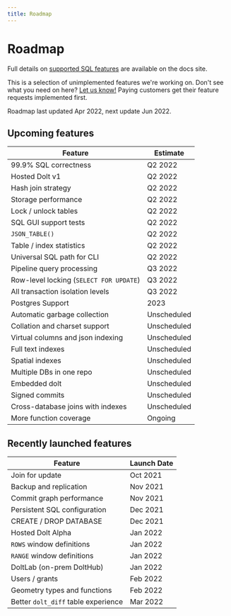```yaml
---
title: Roadmap
---
```


# Roadmap

Full details on [supported SQL
features](../reference/sql/sql-support/support.md) are
available on the docs site.

This is a selection of unimplemented features we're working on. Don't
see what you need on here? [Let us
know!](https://github.com/dolthub/dolt/issues) Paying customers get
their feature requests implemented first.

Roadmap last updated Apr 2022, next update Jun 2022.

## Upcoming features

| Feature                                 | Estimate    |
| -------                                 | ---         |
| 99.9% SQL correctness                   | Q2 2022     |
| Hosted Dolt v1                          | Q2 2022     |
| Hash join strategy                      | Q2 2022     |
| Storage performance                     | Q2 2022     |
| Lock / unlock tables                    | Q2 2022     |
| SQL GUI support tests                   | Q2 2022     |
| `JSON_TABLE()`                          | Q2 2022     |
| Table / index statistics                | Q2 2022     |
| Universal SQL path for CLI              | Q2 2022     |
| Pipeline query processing               | Q3 2022     |
| Row-level locking (`SELECT FOR UPDATE`) | Q3 2022     |
| All transaction isolation levels        | Q3 2022     |
| Postgres Support                        | 2023        |
| Automatic garbage collection            | Unscheduled |
| Collation and charset support           | Unscheduled |
| Virtual columns and json indexing       | Unscheduled |
| Full text indexes                       | Unscheduled |
| Spatial indexes                         | Unscheduled |
| Multiple DBs in one repo                | Unscheduled |
| Embedded dolt                           | Unscheduled |
| Signed commits                          | Unscheduled |
| Cross-database joins with indexes       | Unscheduled |
| More function coverage                  | Ongoing     |

## Recently launched features

| Feature                             | Launch Date |
| -------                             | ---         |
| Join for update                     | Oct 2021    |
| Backup and replication              | Nov 2021    |
| Commit graph performance            | Nov 2021    |
| Persistent SQL configuration        | Dec 2021    |
| CREATE / DROP DATABASE              | Dec 2021    |
| Hosted Dolt Alpha                   | Jan 2022    |
| `ROWS` window definitions           | Jan 2022    |
| `RANGE` window definitions          | Jan 2022    |
| DoltLab (on-prem DoltHub)           | Jan 2022    |
| Users / grants                      | Feb 2022    |
| Geometry types and functions        | Feb 2022    |
| Better `dolt_diff` table experience | Mar 2022    |

